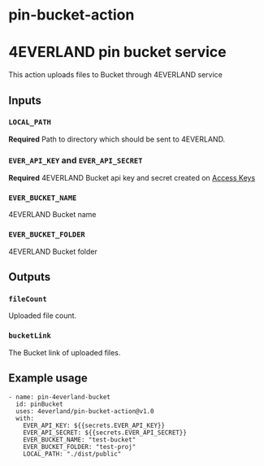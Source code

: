 # pin-bucket-action

# 4EVERLAND pin bucket service

This action uploads files to Bucket through 4EVERLAND service

## Inputs

### `LOCAL_PATH`

**Required** Path to directory which should be sent to 4EVERLAND.

### `EVER_API_KEY` and `EVER_API_SECRET`

**Required** 4EVERLAND Bucket api key and secret created on [Access Keys](https://dashboard.4everland.org/bucket/access-keys)

### `EVER_BUCKET_NAME`

4EVERLAND Bucket name

### `EVER_BUCKET_FOLDER`

4EVERLAND Bucket folder

## Outputs

### `fileCount`

Uploaded file count.

### `bucketLink`

The Bucket link of uploaded files.

## Example usage

```
- name: pin-4everland-bucket
  id: pinBucket
  uses: 4everland/pin-bucket-action@v1.0
  with:
    EVER_API_KEY: ${{secrets.EVER_API_KEY}}
    EVER_API_SECRET: ${{secrets.EVER_API_SECRET}}
    EVER_BUCKET_NAME: "test-bucket"
    EVER_BUCKET_FOLDER: "test-proj"
    LOCAL_PATH: "./dist/public"
```

